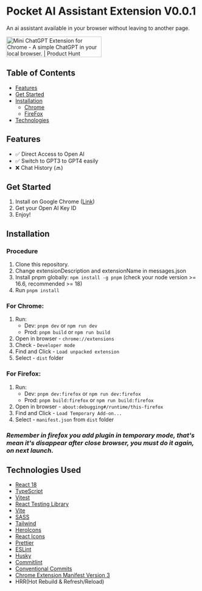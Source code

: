 # Pocket AI Assistant Extension V0.0.1
An ai assistant available in your browser without leaving to another page.

<a href="https://www.producthunt.com/posts/mini-chatgpt-extension-for-chrome?utm_source=badge-featured&utm_medium=badge&utm_souce=badge-mini&#0045;chatgpt&#0045;extension&#0045;for&#0045;chrome" target="_blank"><img src="https://api.producthunt.com/widgets/embed-image/v1/featured.svg?post_id=437490&theme=light" alt="Mini&#0032;ChatGPT&#0032;Extension&#0032;for&#0032;Chrome - A&#0032;simple&#0032;ChatGPT&#0032;in&#0032;your&#0032;local&#0032;browser&#0046; | Product Hunt" style="width: 250px; height: 54px;" width="250" height="54" /></a>



## Table of Contents
- [Features](#features)
- [Get Started](#get-started)
- [Installation](#installation)
    - [Chrome](#chrome)
    - [FireFox](#firefox)
- [Technologies](#technologies)




## Features <a name="features"></a>
- ✅ Direct Access to Open AI 
- ✅ Switch to GPT3 to GPT4 easily
- ❌ Chat History (🔜)

## Get Started <a name="get-started"></a>
1. Install on Google Chrome ([Link](https://chromewebstore.google.com/detail/pocket-ai-assistant/dopacffchhobekbnggdpepadcdoifhoc))
2. Get your Open AI Key ID
3. Enjoy!


## Installation <a name="installation"></a>
### Procedure
1. Clone this repository.
2. Change extensionDescription and extensionName in messages.json
3. Install pnpm globally: `npm install -g pnpm` (check your node version >= 16.6, recommended >= 18)
4. Run `pnpm install`

### For Chrome: <a name="chrome"></a>
1. Run:
    - Dev: `pnpm dev` or `npm run dev`
    - Prod: `pnpm build` or `npm run build`
2. Open in browser - `chrome://extensions`
3. Check - `Developer mode`
4. Find and Click - `Load unpacked extension`
5. Select - `dist` folder

### For Firefox: <a name="firefox"></a>
1. Run:
    - Dev: `pnpm dev:firefox` or `npm run dev:firefox`
    - Prod: `pnpm build:firefox` or `npm run build:firefox`
2. Open in browser - `about:debugging#/runtime/this-firefox`
3. Find and Click - `Load Temporary Add-on...`
4. Select - `manifest.json` from `dist` folder

### <i>Remember in firefox you add plugin in temporary mode, that's mean it's disappear after close browser, you must do it again, on next launch.</i>


## Technologies Used <a name="technologies"></a>
- [React 18](https://reactjs.org/)
- [TypeScript](https://www.typescriptlang.org/)
- [Vitest](https://vitest.dev/)
- [React Testing Library](https://testing-library.com/docs/react-testing-library/intro/)
- [Vite](https://vitejs.dev/)
- [SASS](https://sass-lang.com/)
- [Tailwind](https://tailwindcss.com/)
- [HeroIcons](https://heroicons.com/)
- [React Icons](https://react-icons.github.io/)
- [Prettier](https://prettier.io/)
- [ESLint](https://eslint.org/)
- [Husky](https://typicode.github.io/husky/getting-started.html#automatic-recommended)
- [Commitlint](https://commitlint.js.org/#/guides-local-setup?id=install-commitlint)
- [Conventional Commits](https://www.conventionalcommits.org/en/v1.0.0/#summary)
- [Chrome Extension Manifest Version 3](https://developer.chrome.com/docs/extensions/mv3/intro/)
- HRR(Hot Rebuild & Refresh/Reload)
